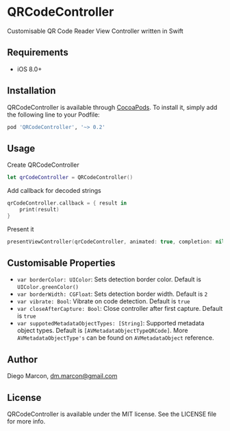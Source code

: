 # QRCodeController

Customisable QR Code Reader View Controller written in Swift

## Requirements
- iOS 8.0+

## Installation

QRCodeController is available through [CocoaPods](http://cocoapods.org). To install
it, simply add the following line to your Podfile:

```ruby
pod 'QRCodeController', '~> 0.2'
```

## Usage

Create QRCodeController
```Swift
let qrCodeController = QRCodeController()
```

Add callback for decoded strings
```Swift
qrCodeController.callback = { result in
    print(result)
}
```

Present it
```Swift
presentViewController(qrCodeController, animated: true, completion: nil)
```

## Customisable Properties 

- `var borderColor: UIColor`: Sets detection border color. Default is `UIColor.greenColor()`
- `var borderWidth: CGFloat`: Sets detection border width. Default is `2`
- `var vibrate: Bool`: Vibrate on code detection. Default is `true`
- `var closeAfterCapture: Bool`: Close controller after first capture. Default is `true`
- `var suppotedMetadataObjectTypes: [String]`: Supported metadata object types. Default is `[AVMetadataObjectTypeQRCode]`. More `AVMetadataObjectType's` can be found on `AVMetadataObject` reference.

## Author

Diego Marcon, dm.marcon@gmail.com

## License

QRCodeController is available under the MIT license. See the LICENSE file for more info.
